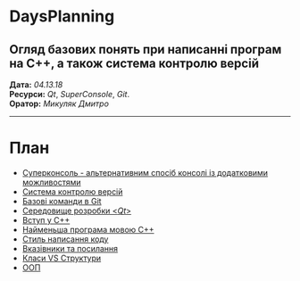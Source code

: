 # DaysPlanning

## Огляд базових понять при написанні програм на С++, а також система контролю версій

**Дата:** *04.13.18*<br />
**Ресурси:** *Qt*, *SuperСonsole*, *Git*.<br />
**Оратор:** *Микуляк Дмитро*<br />

---

# План
*  [Суперконсоль - альтернативним спосіб консолі із додатковими можливостями](https://pllug-community.gitbook.io/pllug-c-qt-roadmap-book/naivazhlivishii-rozdil-u-cii-knizhci/bazova-robota-z-git-ta-stvorennya-vlasnogo-repozitoriyu/robota-z-git-ta-komandnim-ryadkom)
*  [Cистема контролю версій](https://pllug-community.gitbook.io/pllug-c-qt-roadmap-book/naivazhlivishii-rozdil-u-cii-knizhci/bazova-robota-z-git-ta-stvorennya-vlasnogo-repozitoriyu)
*  [Базові команди в Git](http://www-cs-students.stanford.edu/~blynn/gitmagic/intl/uk/)
*  [Середовище розробки <*Qt*>](https://www.dropbox.com/s/83gz2yleyt5pfge/qt_final.pdf?dl=0)
*  [Вступ у C++](https://pllug-community.gitbook.io/pllug-c-qt-roadmap-book/mova-s++-shvidkii-vstup-ta-obrani-temi/vstup-do-s++)
*  [Найменьша програма мовою С++](https://pllug-community.gitbook.io/pllug-c-qt-roadmap-book/naivazhlivishii-rozdil-u-cii-knizhci/kompilyaciya-ta-zapusk-pershoyi-programi/naimensha-programa-movoyu-s++)
*  [Cтиль написання коду](https://isocpp.org/wiki/faq/coding-standards)
*  [Вказівники та посилання](https://pllug-community.gitbook.io/pllug-c-qt-roadmap-book/mova-s++-shvidkii-vstup-ta-obrani-temi/vkazivniki-ta-pamyat/adresa)
*  [Класи VS Структури](https://docs.microsoft.com/ru-ru/cpp/cppcx/value-classes-and-structs-c-cx?view=vs-2017)
*  [ООП](https://pllug-community.gitbook.io/pllug-c-qt-roadmap-book/mova-s++-shvidkii-vstup-ta-obrani-temi/abstraktni-tipi-danikh/polya-ta-metodi-klasu)
